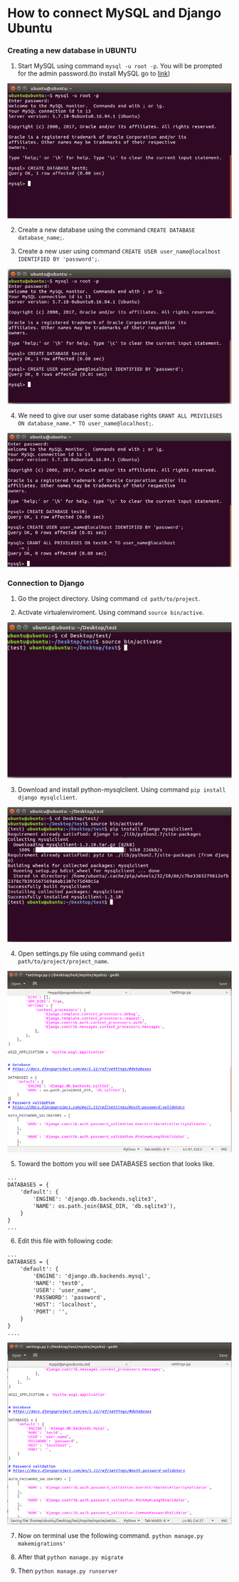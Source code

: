 # How to connect MySQL and Django Ubuntu

### Creating a new database in UBUNTU

1. Start MySQL using command `mysql -u root -p`. You will be prompted for the admin password.(to install MySQL go to [link](https://github.com/avmain/Acadview-Docs/blob/master/docs/How%20to%20install%20MySQL%20Server%20in%20Ubuntu.md))

![](/img/mysql-django1.png)

2. Create a new database using the command `CREATE DATABASE database_name;`.


3. Create a new user using command `CREATE USER user_name@localhost IDENTIFIED BY 'password';`.

![](/img/mysql-django2.png)

4. We need to give our user some database rights `GRANT ALL PRIVILEGES ON database_name.* TO user_name@localhost;`.

![](/img/mysql-django3.png)

### Connection to Django

1. Go the project directory. Using command `cd path/to/project`.

2. Activate virtualenviroment. Using command `source bin/active`.

![](/img/mysql-django4.png)

3. Download and install python-mysqlclient. Using command `pip install django mysqlclient`.

![](/img/mysql-django5.png)

4. Open settings.py file using command `gedit path/to/project/project_name`.

![](/img/mysql-django6.png)

5. Toward the bottom you will see DATABASES section that looks like.
```
...
DATABASES = {
    'default': {
        'ENGINE': 'django.db.backends.sqlite3',
        'NAME': os.path.join(BASE_DIR, 'db.sqlite3'),
    }
}
...
```

6. Edit this file with following code:

```
...
DATABASES = {
    'default': {
        'ENGINE': 'django.db.backends.mysql',
        'NAME': 'test0', 
        'USER': 'user_name',
        'PASSWORD': 'password',
        'HOST': 'localhost',
        'PORT': '',
    }
}
....
```
![](/img/mysql-django7.png)

7. Now on terminal use the following command. `python manage.py makemigrations'`

8. After that `python manage.py migrate`

9. Then `python manage.py runserver`





